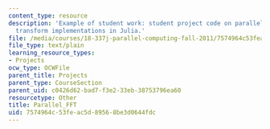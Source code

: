 ```yaml
---
content_type: resource
description: 'Example of student work: student project code on parallel fast Fourier
  transform implementations in Julia.'
file: /media/courses/18-337j-parallel-computing-fall-2011/7574964c53feac5d89568be3d0644fdc_Parallel_FFT.txt
file_type: text/plain
learning_resource_types:
- Projects
ocw_type: OCWFile
parent_title: Projects
parent_type: CourseSection
parent_uid: c0426d62-bad7-f3e2-33eb-38753796ea60
resourcetype: Other
title: Parallel_FFT
uid: 7574964c-53fe-ac5d-8956-8be3d0644fdc
---
```

